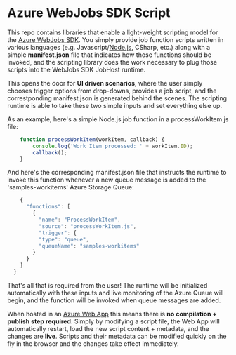 ﻿Azure WebJobs SDK Script
===
This repo contains libraries that enable a light-weight scripting model for the [Azure WebJobs SDK](http://github.com/Azure/azure-webjobs-sdk). You simply provide job function scripts written in various languages (e.g. Javascript/[Node.js](http://nodejs.org), CSharp, etc.) along with a simple **manifest.json** file that indicates how those functions should be invoked, and the scripting library does the work necessary to plug those scripts into the WebJobs SDK JobHost runtime.

This opens the door for **UI driven scenarios**, where the user simply chooses trigger options from drop-downs, provides a job script, and the correstponding manifest.json is generated behind the scenes. The scripting runtime is able to take these two simple inputs and set everything else up.

As an example, here's a simple Node.js job function in a processWorkItem.js file:

```javascript
    function processWorkItem(workItem, callback) {
        console.log('Work Item processed: ' + workItem.ID);
        callback();
    }
```

And here's the corresponding manifest.json file that instructs the runtime to invoke this function whenever a new queue message is added to the 'samples-workitems' Azure Storage Queue:

```javascript
    {
      "functions": [
        {
          "name": "ProcessWorkItem",
          "source": "processWorkItem.js",
          "trigger": {
          "type": "queue",
          "queueName": "samples-workitems"
        }
      }
    ]
  }
```
That's all that is required from the user! The runtime will be initialized automatically with these inputs and live monitoring of the Azure Queue will begin, and the function will be invoked when queue messages are added.

When hosted in an [Azure Web App](http://azure.microsoft.com/en-us/services/app-service/web/) this means there is **no compilation + publish step required**. Simply by modifying a script file, the Web App will automatically restart, load the new script content + metadata, and the changes are **live**. Scripts and their metadata can be modified quickly on the fly in the browser and the changes take effect immediately.
